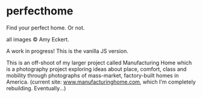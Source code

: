 # perfecthome
Find your perfect home. Or not.

all images © Amy Eckert. 

A work in progress! 
This is the vanilla JS version. 

This is an off-shoot of my larger project called Manufacturing Home which is a photography project 
exploring ideas about place, comfort, class and mobility 
through photographs of mass-market, factory-built homes in America.
(current site: www.manufacturinghome.com, which I'm completely rebuilding. Eventually...)







